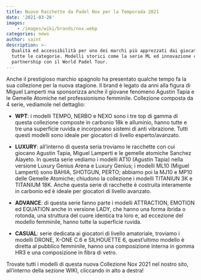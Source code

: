 ```yaml
---
title: Nuove Racchette da Padel Nox per la Temporada 2021
date: '2021-03-26'
images:
    - /images/wiki/brands/nox.webp
categories: news
author: saint
description: >-
  Qualità ed accessibilità per uno dei marchi più apprezzati dai giocatori di
  tutte le categorie. Modelli storici come la serie ML ed innovazione come la
  partnership con il World Padel Tour. 
---
```


Anche il prestigioso marchio spagnolo ha presentato qualche tempo fa la sua collezione per la nuova stagione. Il brand è legato da anni alla figura di Miguel Lamperti ma sponsorizza anche il giovane fenomeno Agustin Tapia e le Gemelle Atomiche nel professionismo femminile. 
Collezione composta da 4 serie, vediamole nel dettaglio:

- **WPT**: i modelli TEMPO, NERBO e NEXO sono i tre top di gamma di questa collezione composte in carbonio 18k e alluminio, hanno tutte e tre una superficie ruvida e incorporano sistemi di anti vibrazione. Tutti questi modelli sono ideale per giocatori di livello esperto/avanzato. 

- **LUXURY**: all’interno di questa seria troviamo le racchette con cui giocano Agustin Tapia, Miguel Lamperti e le gemelle atomiche Sanchez Alayeto. In questa serie vediamo i modelli AT10 (Agustin Tapia) nella versione Luxury Genius Arena e Luxury Genius; i modelli ML10 (Miguel Lamperti) sono BAHIA, SHOTGUN, PERTO; abbiamo poi la MJ10 e MP10 delle Gemelle Atomiche; chiudono la collezione i modelli TITANIUN 3K e TITANIUM 18K. Anche questa serie di racchette è costruita interamente in carbonio ed è ideale per giocatori di livello avanzato.

- **ADVANCE**: di questa serie fanno parte i modelli ATTRACTION, EMOTION ed EQUATION anche in versione LADY, che hanno una forma ibrida o rotonda, una struttura del cuore identica tra loro e, ad eccezione del modello femminile, hanno tutte la superficie ruvida.

- **CASUAL**: serie dedicata ai giocatori di livello amatoriale, troviamo i modelli DRONE, X-ONE C.6 e SILHOUETTE 6, quest’ultimo modello è diretta al pubblico femminile, hanno una composizione interna in gomma HR3 e una composizione in fibra di vetro. 

Trovate tutti i modelli di questa nuova Collezione Nox 2021 nel nostro sito, all’interno della sezione WIKI, cliccando in alto a destra!
